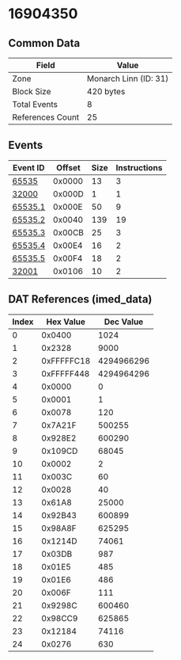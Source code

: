 # 16904350

## Common Data

| Field            | Value                 |
|------------------|-----------------------|
| Zone             | Monarch Linn (ID: 31) |
| Block Size       | 420 bytes             |
| Total Events     | 8                     |
| References Count | 25                    |

## Events

| Event ID                | Offset   |   Size |   Instructions |
|-------------------------|----------|--------|----------------|
| [65535](./65535.md)     | 0x0000   |     13 |              3 |
| [32000](./32000.md)     | 0x000D   |      1 |              1 |
| [65535.1](./65535.1.md) | 0x000E   |     50 |              9 |
| [65535.2](./65535.2.md) | 0x0040   |    139 |             19 |
| [65535.3](./65535.3.md) | 0x00CB   |     25 |              3 |
| [65535.4](./65535.4.md) | 0x00E4   |     16 |              2 |
| [65535.5](./65535.5.md) | 0x00F4   |     18 |              2 |
| [32001](./32001.md)     | 0x0106   |     10 |              2 |

## DAT References (imed_data)

|   Index | Hex Value   |   Dec Value |
|---------|-------------|-------------|
|       0 | 0x0400      |        1024 |
|       1 | 0x2328      |        9000 |
|       2 | 0xFFFFFC18  |  4294966296 |
|       3 | 0xFFFFF448  |  4294964296 |
|       4 | 0x0000      |           0 |
|       5 | 0x0001      |           1 |
|       6 | 0x0078      |         120 |
|       7 | 0x7A21F     |      500255 |
|       8 | 0x928E2     |      600290 |
|       9 | 0x109CD     |       68045 |
|      10 | 0x0002      |           2 |
|      11 | 0x003C      |          60 |
|      12 | 0x0028      |          40 |
|      13 | 0x61A8      |       25000 |
|      14 | 0x92B43     |      600899 |
|      15 | 0x98A8F     |      625295 |
|      16 | 0x1214D     |       74061 |
|      17 | 0x03DB      |         987 |
|      18 | 0x01E5      |         485 |
|      19 | 0x01E6      |         486 |
|      20 | 0x006F      |         111 |
|      21 | 0x9298C     |      600460 |
|      22 | 0x98CC9     |      625865 |
|      23 | 0x12184     |       74116 |
|      24 | 0x0276      |         630 |
